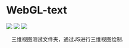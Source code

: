 # WebGL-text
[![](https://user-gold-cdn.xitu.io/2017/12/13/1604ec3c62a7de14)](https://travis-ci.org/Alamofire/Alamofire)
![](https://img.shields.io/badge/language-WebGL-orange.svg)
![](https://img.shields.io/badge/language-echarts-green.svg)

&emsp;三维视图测试文件夹，通过JS进行三维视图绘制.
